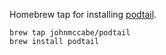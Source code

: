 Homebrew tap for installing [podtail](https://github.com/johnmccabe/podtail).

```
brew tap johnmccabe/podtail
brew install podtail
```